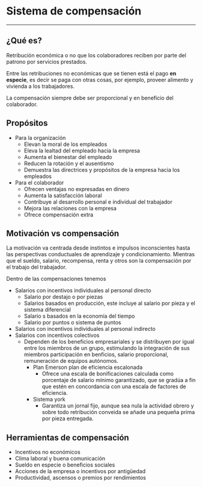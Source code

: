 # Sistema de compensación
---
## ¿Qué es?
Retribución económica o no que los colaboradores reciben por parte del patrono por servicios prestados.

Entre las retribuciones no económicas que se tienen está el pago **en especie**, es decir se paga con otras cosas, por ejemplo, proveer alimento y vivienda a los trabajadores.

La compensación siempre debe ser proporcional y en beneficio del colaborador.

## Propósitos
- Para la organización
	- Elevan la moral de los empleados
	- Eleva la lealtad del empleado hacia la empresa
	- Aumenta el bienestar del empleado
	- Reducen la rotación y el ausentismo
	- Demuestra las directrices y propósitos de la empresa hacia los empleados
- Para el colaborador
	- Ofrecen ventajas no expresadas en dinero
	- Aumenta la satisfacción laboral
	- Contribuye al desarrollo personal e individual del trabajador
	- Mejora las relaciones con la empresa
	- Ofrece compensación extra

## Motivación vs compensación
La motivación va centrada desde instintos e impulsos inconscientes hasta las perspectivas conductuales de aprendizaje y condicionamiento. Mientras que el sueldo, salario, recompensa, renta y otros son la compensación por el trabajo del trabajador.

Dentro de las compensaciones tenemos
- Salarios con incentivos individuales al personal directo
	- Salario por destajo o por piezas
	- Salarios basados en producción, este incluye al salario por pieza y el sistema diferencial
	- Salario s basados en la economía del tiempo
	- Salario por puntos o sistema de puntos
- Salarios con incentivos individuales al personal indirecto
- Salarios con incentivos colectivos
	- Dependen de los beneficios empresariales y se distribuyen por igual entre los miembros de un grupo, estimulando la integración de sus miembros participación en benficios, salario proporcional, remuneración de equipos autónomos.
		- Plan Emerson plan de eficiencia escalonada
			- Ofrece una escala de bonificaciones calculada como porcentaje de salario mínimo garantizado, que se gradúa a fin que estén en concordancia con una escala de factores de eficiencia.
		-  Sistema york
			- Garantiza un jornal fijo, aunque sea nula la actividad obrero y sobre todo retribución conveida se añade una pequeña prima por pieza entregada.

## Herramientas de compensación
- Incentivos no económicos
- Clima laboral y buena comunicación
- Sueldo en especie o beneficios sociales
- Acciones de la empresa o incentivos por antigüedad
- Productividad, ascensos o premios por rendimientos

